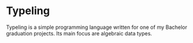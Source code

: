 # Typeling

Typeling is a simple programming language written for one of my Bachelor graduation projects. Its main focus are algebraic data types.
